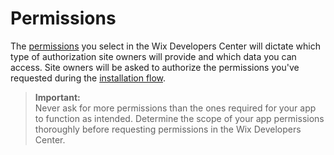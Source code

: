 # Permissions

The [permissions](https://devforum.wix.com/en/article/about-permissions) you select in the Wix Developers Center will dictate which type of authorization site owners will provide and which data you can access. Site owners will be asked to authorize the permissions you've requested during the [installation flow](https://dev.wix.com/api/getting-started#authentication).

<blockquote class='important'>
<p>
  <strong>Important:</strong><br/>
Never ask for more permissions than the ones required for your app to function as intended. Determine the scope of your app permissions thoroughly before requesting permissions in the Wix Developers Center.
</p>
</blockquote>
